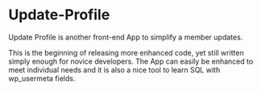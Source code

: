 # Update-Profile
Update Profile is another front-end App to simplify a member updates. 

This is the beginning of releasing more enhanced code, yet still written simply enough for novice developers. The App can easily be enhanced to meet individual needs and it is also a nice tool to learn SQL with wp_usermeta fields. 
